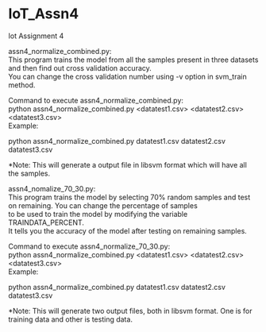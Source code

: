 # IoT_Assn4
Iot Assignment 4  

assn4_normalize_combined.py:  
This program trains the model from all the samples present in three datasets and then find out cross validation accuracy.  
You can change the cross validation number using -v option in svm_train method.  

Command to execute assn4_normalize_combined.py:  
python assn4_normalize_combined.py <datatest1.csv> <datatest2.csv> <datatest3.csv>   
Example:  

python assn4_normalize_combined.py datatest1.csv datatest2.csv datatest3.csv  

*Note: This will generate a output file in libsvm format which will have all the samples.  

assn4_nomalize_70_30.py:  
This program trains the model by selecting 70% random samples and test on remaining. You can change the percentage of samples  
to be used to train the model  by modifying the variable TRAINDATA_PERCENT.  
It tells you the accuracy of the model after testing on remaining samples.  

Command to execute assn4_normalize_70_30.py:  
python assn4_normalize_combined.py <datatest1.csv> <datatest2.csv> <datatest3.csv>  
Example:  

python assn4_normalize_combined.py datatest1.csv datatest2.csv datatest3.csv  

*Note: This will generate two output files, both in libsvm format. One is for training data and other is testing data.
